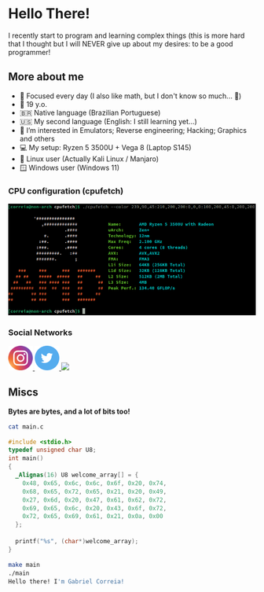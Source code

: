 # Hello There!

I recently start to program and learning complex things (this is more hard that I thought but I will NEVER give up about my desires: to be a good programmer!

## More about me

- 🧮 Focused every day (I also like math, but I don't know so much... 🥲)
- 🥚 19 y.o.
- 🇧🇷 Native language (Brazilian Portuguese)
- 🇺🇸 My second language (English: I still learning yet...)
- 🌱 I’m interested in Emulators; Reverse engineering; Hacking; Graphics and others
- 💻 My setup: Ryzen 5 3500U + Vega 8 (Laptop S145)
- 🐧 Linux user (Actually Kali Linux / Manjaro)
- 🪟 Windows user (Windows 11)

### CPU configuration (cpufetch)

<img src="assets/laptopcpu.png">

### Social Networks

<div>
<a href="https://www.instagram.com/ocorreia18">
  <img src="assets/Instagram.svg" height="50px">
</a>
<a href="https://twitter.com/ocorreia18">
  <img src="assets/Twitter.svg" height="50px">
</a>
<a href="https://discord.com/invite/MFQC38mDyV">
  <img src="https://www.svgrepo.com/show/331368/discord-v2.svg" height="50px">
</a>
</div>

## Miscs

**Bytes are bytes, and a lot of bits too!**

~~~bash
cat main.c
~~~
~~~c
#include <stdio.h>
typedef unsigned char U8;
int main()
{
  _Alignas(16) U8 welcome_array[] = {
    0x48, 0x65, 0x6c, 0x6c, 0x6f, 0x20, 0x74, 
    0x68, 0x65, 0x72, 0x65, 0x21, 0x20, 0x49, 
    0x27, 0x6d, 0x20, 0x47, 0x61, 0x62, 0x72, 
    0x69, 0x65, 0x6c, 0x20, 0x43, 0x6f, 0x72,
    0x72, 0x65, 0x69, 0x61, 0x21, 0x0a, 0x00
  };

  printf("%s", (char*)welcome_array);
}
~~~
~~~bash
make main
./main
Hello there! I'm Gabriel Correia!

~~~
